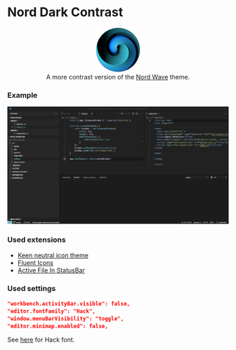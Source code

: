 # Nord Dark Contrast

<div align='center'>
    <img src='assets/icon.png' alt='icon' width='100px'>
    <div>
    A more contrast version of the <a target='_blank' href='https://marketplace.visualstudio.com/items?itemName=dnlytras.nord-wave'>Nord Wave</a> theme.
    </div>
</div>

### Example
![Screenshot](assets/screenshot.png)

### Used extensions
- [Keen neutral icon theme](https://marketplace.visualstudio.com/items?itemName=keenethics.keen-neutral-icon-theme)
- [Fluent Icons](https://marketplace.visualstudio.com/items?itemName=miguelsolorio.fluent-icons)
- [Active File In StatusBar](https://marketplace.visualstudio.com/items?itemName=RoscoP.ActiveFileInStatusBar)

### Used settings
```json
"workbench.activityBar.visible": false,
"editor.fontFamily": "Hack",
"window.menuBarVisibility": "toggle",
"editor.minimap.enabled": false,
```
See [here](https://sourcefoundry.org/hack/) for Hack font.